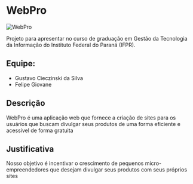 # WebPro
![WebPro](https://github.com/GustavoCiecSilva/WebPro/assets/146038149/60842801-a499-4ef8-a27d-a8985ce8c7e8)


Projeto para apresentar no curso de graduação em Gestão da Tecnologia da Informação do Instituto Federal do Paraná (IFPR).

## Equipe:
* Gustavo Cieczinski da Silva
* Felipe Giovane

## Descrição
WebPro é uma aplicação web que fornece a criação de sites para os usuários que buscam divulgar seus produtos de uma forma eficiente e acessivel de forma gratuita

## Justificativa
Nosso objetivo é incentivar o crescimento de pequenos micro-empreendedores que desejam divulgar seus produtos com seus próprios sites 
